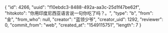 {
  "id": 4266,
  "uuid": "f10ebdc3-8488-492a-aa3c-25d1f47be62f",
  "hitokoto": "你用印度尼西亚语言说一句你吃了吗？。",
  "type": "b",
  "from": "金",
  "from_who": null,
  "creator": "蓝领少爷",
  "creator_uid": 1292,
  "reviewer": 0,
  "commit_from": "web",
  "created_at": "1549115751",
  "length": 7
}

